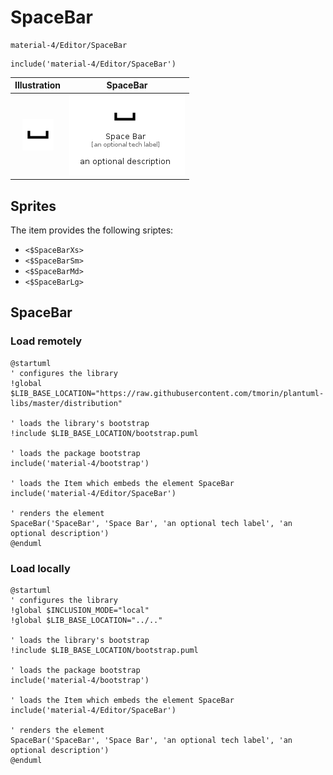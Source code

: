 # SpaceBar


```text
material-4/Editor/SpaceBar
```

```text
include('material-4/Editor/SpaceBar')
```



| Illustration | SpaceBar |
| :---: | :---: |
| ![illustration for Illustration](../../material-4/Editor/SpaceBar.png) | ![illustration for SpaceBar](../../material-4/Editor/SpaceBar.Local.png) |



## Sprites
The item provides the following sriptes:

- `<$SpaceBarXs>`
- `<$SpaceBarSm>`
- `<$SpaceBarMd>`
- `<$SpaceBarLg>`





## SpaceBar

### Load remotely
```plantuml
@startuml
' configures the library
!global $LIB_BASE_LOCATION="https://raw.githubusercontent.com/tmorin/plantuml-libs/master/distribution"

' loads the library's bootstrap
!include $LIB_BASE_LOCATION/bootstrap.puml

' loads the package bootstrap
include('material-4/bootstrap')

' loads the Item which embeds the element SpaceBar
include('material-4/Editor/SpaceBar')

' renders the element
SpaceBar('SpaceBar', 'Space Bar', 'an optional tech label', 'an optional description')
@enduml
```

### Load locally
```plantuml
@startuml
' configures the library
!global $INCLUSION_MODE="local"
!global $LIB_BASE_LOCATION="../.."

' loads the library's bootstrap
!include $LIB_BASE_LOCATION/bootstrap.puml

' loads the package bootstrap
include('material-4/bootstrap')

' loads the Item which embeds the element SpaceBar
include('material-4/Editor/SpaceBar')

' renders the element
SpaceBar('SpaceBar', 'Space Bar', 'an optional tech label', 'an optional description')
@enduml
```

